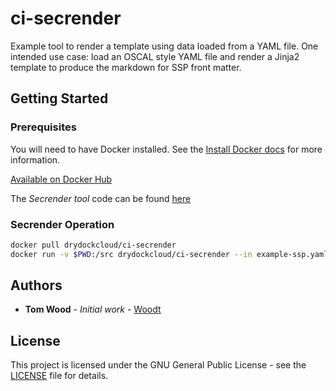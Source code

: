 # ci-secrender

Example tool to render a template using data loaded from a YAML file. One intended use case: load an OSCAL style YAML file and render a Jinja2 template to produce the markdown for SSP front matter.

## Getting Started

### Prerequisites

You will need to have Docker installed. See the [Install Docker docs](https://docs.docker.com/install/) for more information.

[Available on Docker Hub](https://hub.docker.com/r/drydockcloud/ci-secrender)

The _Secrender tool_ code can be found [here](https://github.com/CivicActions/secrender)

### Secrender Operation

```bash
docker pull drydockcloud/ci-secrender
docker run -v $PWD:/src drydockcloud/ci-secrender --in example-ssp.yaml --template example-ssp.md.j2
```

## Authors

* **Tom Wood** - *Initial work* - [Woodt](https://github.com/woodt)

## License

This project is licensed under the GNU General Public License - see the [LICENSE](LICENSE) file for details.
